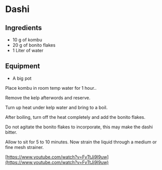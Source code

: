 # Dashi

## Ingredients 
* 10 g of kombu
* 20 g of bonito flakes
* 1 Liter of water

## Equipment
* A big pot

Place kombu in room temp water for 1 hour..

Remove the kelp afterwords and reserve.

Turn up heat under kelp water and bring to a boil.

After boiling, turn off the heat completely and add the bonito flakes.

Do not agitate the bonito flakes to incorporate, this may make the dashi bitter.

Allow to sit for 5 to 10 minutes. Now strain the liquid through a medium or fine mesh strainer. 
  

[https://www.youtube.com/watch?v=FvTtJj9l9uw](https://www.youtube.com/watch?v=FvTtJj9l9uw)